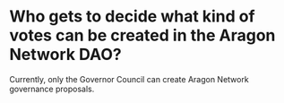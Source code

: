 # Who gets to decide what kind of votes can be created in the Aragon Network DAO?

Currently, only the Governor Council can create Aragon Network governance proposals.
